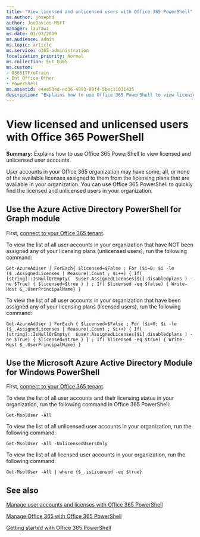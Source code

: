 ```yaml
---
title: "View licensed and unlicensed users with Office 365 PowerShell"
ms.author: josephd
author: JoeDavies-MSFT
manager: laurawi
ms.date: 01/03/2019
ms.audience: Admin
ms.topic: article
ms.service: o365-administration
localization_priority: Normal
ms.collection: Ent_O365
ms.custom: 
- O365ITProTrain
- Ent_Office_Other
- PowerShell
ms.assetid: e4ee53ed-ed36-4993-89f4-5bec11031435
description: "Explains how to use Office 365 PowerShell to view licensed and unlicensed user accounts."
---
```


# View licensed and unlicensed users with Office 365 PowerShell

**Summary:** Explains how to use Office 365 PowerShell to view licensed and unlicensed user accounts.
  
User accounts in your Office 365 organization may have some, all, or none of the available licenses assigned to them from the licensing plans that are available in your organization. You can use Office 365 PowerShell to quickly find the licensed and unlicensed users in your organization.


## Use the Azure Active Directory PowerShell for Graph module

First, [connect to your Office 365 tenant](connect-to-office-365-powershell.md#connect-with-the-azure-active-directory-powershell-for-graph-module).
 
To view the list of all user accounts in your organization that have NOT been assigned any of your licensing plans (unlicensed users), run the following command:
  
```
Get-AzureAdUser | ForEach{ $licensed=$False ; For ($i=0; $i -le ($_.AssignedLicenses | Measure).Count ; $i++) { If( [string]::IsNullOrEmpty(  $user.AssignedLicenses[$i].disabledplans ) -ne $True) { $licensed=$true } } ; If( $licensed -eq $false) { Write-Host $_.UserPrincipalName} }
```

To view the list of all user accounts in your organization that have been assigned any of your licensing plans (licensed users), run the following command:
  
```
Get-AzureAdUser | ForEach { $licensed=$False ; For ($i=0; $i -le ($_.AssignedLicenses | Measure).Count ; $i++) { If( [string]::IsNullOrEmpty(  $user.AssignedLicenses[$i].disabledplans ) -ne $True) { $licensed=$true } } ; If( $licensed -eq $true) { Write-Host $_.UserPrincipalName} }
```

## Use the Microsoft Azure Active Directory Module for Windows PowerShell

First, [connect to your Office 365 tenant](connect-to-office-365-powershell.md#connect-with-the-microsoft-azure-active-directory-module-for-windows-powershell).

To view the list of all user accounts and their licensing status in your organization, run the following command in Office 365 PowerShell:
  
```
Get-MsolUser -All
```

To view the list of all unlicensed user accounts in your organization, run the following command:
  
```
Get-MsolUser -All -UnlicensedUsersOnly
```

To view the list of all licensed user accounts in your organization, run the following command:
  
```
Get-MsolUser -All | where {$_.isLicensed -eq $true}
```

## See also

[Manage user accounts and licenses with Office 365 PowerShell](manage-user-accounts-and-licenses-with-office-365-powershell.md)
  
[Manage Office 365 with Office 365 PowerShell](manage-office-365-with-office-365-powershell.md)
  
[Getting started with Office 365 PowerShell](getting-started-with-office-365-powershell.md)
